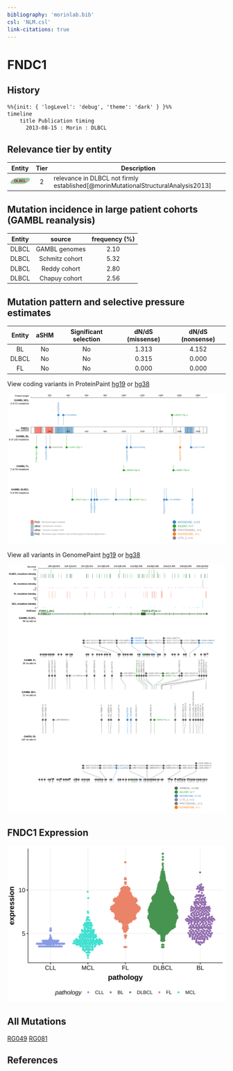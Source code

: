 ```yaml
---
bibliography: 'morinlab.bib'
csl: 'NLM.csl'
link-citations: true
---
```

# FNDC1

## History
```mermaid
%%{init: { 'logLevel': 'debug', 'theme': 'dark' } }%%
timeline
    title Publication timing
      2013-08-15 : Morin : DLBCL
```

## Relevance tier by entity

|Entity|Tier|Description                              |
|:------:|:----:|-----------------------------------------|
|![DLBCL](images/icons/DLBCL_tier2.png) |2   |relevance in DLBCL not firmly established[@morinMutationalStructuralAnalysis2013]|

## Mutation incidence in large patient cohorts (GAMBL reanalysis)

|Entity|source        |frequency (%)|
|:------:|:--------------:|:-------------:|
|DLBCL |GAMBL genomes |2.10         |
|DLBCL |Schmitz cohort|5.32         |
|DLBCL |Reddy cohort  |2.80         |
|DLBCL |Chapuy cohort |2.56         |

## Mutation pattern and selective pressure estimates

|Entity|aSHM|Significant selection|dN/dS (missense)|dN/dS (nonsense)|
|:------:|:----:|:---------------------:|:----------------:|:----------------:|
|BL    |No  |No                   |1.313           |4.152           |
|DLBCL |No  |No                   |0.315           |0.000           |
|FL    |No  |No                   |0.000           |0.000           |




View coding variants in ProteinPaint [hg19](https://morinlab.github.io/LLMPP/GAMBL/FNDC1_protein.html)  or [hg38](https://morinlab.github.io/LLMPP/GAMBL/FNDC1_protein_hg38.html)

![](images/proteinpaint/FNDC1_NM_032532.svg)

View all variants in GenomePaint [hg19](https://morinlab.github.io/LLMPP/GAMBL/FNDC1.html)  or [hg38](https://morinlab.github.io/LLMPP/GAMBL/FNDC1_hg38.html)

![](images/proteinpaint/FNDC1.svg)

## FNDC1 Expression
![](images/gene_expression/FNDC1_by_pathology.svg)
<!-- ORIGIN: morinMutationalStructuralAnalysis2013 -->
<!-- DLBCL: morinMutationalStructuralAnalysis2013 -->

## All Mutations

[RG049](https://www.bcgsc.ca/downloads/morinlab/GAMBL/Morin_2013/RG049.html)
[RG081](https://www.bcgsc.ca/downloads/morinlab/GAMBL/Morin_2013/RG081.html)

## References

